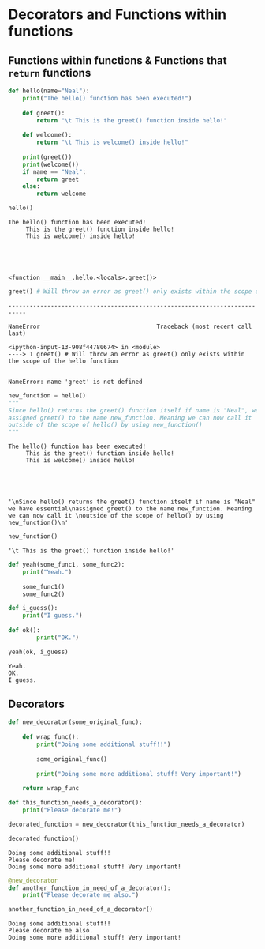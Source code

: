 # Decorators and Functions within functions

## Functions within functions &  Functions that `return` functions


```python
def hello(name="Neal"):
    print("The hello() function has been executed!")
    
    def greet():
        return "\t This is the greet() function inside hello!"
    
    def welcome():
        return "\t This is welcome() inside hello!"
    
    print(greet())
    print(welcome())
    if name == "Neal":
        return greet
    else:
        return welcome
```


```python
hello()
```

    The hello() function has been executed!
    	 This is the greet() function inside hello!
    	 This is welcome() inside hello!





    <function __main__.hello.<locals>.greet()>




```python
greet() # Will throw an error as greet() only exists within the scope of the hello function
```


    ---------------------------------------------------------------------------

    NameError                                 Traceback (most recent call last)

    <ipython-input-13-908f44780674> in <module>
    ----> 1 greet() # Will throw an error as greet() only exists within the scope of the hello function
    

    NameError: name 'greet' is not defined



```python
new_function = hello() 
"""
Since hello() returns the greet() function itself if name is "Neal", we have essentially
assigned greet() to the name new_function. Meaning we can now call it 
outside of the scope of hello() by using new_function()
"""
```

    The hello() function has been executed!
    	 This is the greet() function inside hello!
    	 This is welcome() inside hello!





    '\nSince hello() returns the greet() function itself if name is "Neal" we have essential\nassigned greet() to the name new_function. Meaning we can now call it \noutside of the scope of hello() by using new_function()\n'




```python
new_function()
```




    '\t This is the greet() function inside hello!'




```python
def yeah(some_func1, some_func2):
    print("Yeah.")
    
    some_func1()
    some_func2()
```


```python
def i_guess():
    print("I guess.")
    
def ok():
        print("OK.")
```


```python
yeah(ok, i_guess)
```

    Yeah.
    OK.
    I guess.


## Decorators


```python
def new_decorator(some_original_func):
    
    def wrap_func():
        print("Doing some additional stuff!!")
        
        some_original_func()
        
        print("Doing some more additional stuff! Very important!")
        
    return wrap_func
```


```python
def this_function_needs_a_decorator():
    print("Please decorate me!")
```


```python
decorated_function = new_decorator(this_function_needs_a_decorator)
```


```python
decorated_function()
```

    Doing some additional stuff!!
    Please decorate me!
    Doing some more additional stuff! Very important!



```python
@new_decorator
def another_function_in_need_of_a_decorator():
    print("Please decorate me also.")
```


```python
another_function_in_need_of_a_decorator()
```

    Doing some additional stuff!!
    Please decorate me also.
    Doing some more additional stuff! Very important!



```python

```
